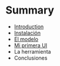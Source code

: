 # Summary

* [Introduction](README.md)
* [Instalación](Instalacion.MD)
* [El modelo](ElModelo.md)
* [Mi primera UI](MiprimeraUI.md)
* La herramienta
* Conclusiones

